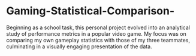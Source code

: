 # Gaming-Statistical-Comparison-
Beginning as a school task, this personal project evolved into an analytical study of performance metrics in a popular video game. My focus was on comparing my own gameplay statistics with those of my three teammates, culminating in a visually engaging presentation of the data.
